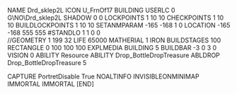 NAME  Drd_sklep2L
ICON U_FrnOf17
BUILDING
USERLC 0 G\NO\Drd_sklep2L  SHADOW 0 0
LOCKPOINTS       1 10 10
CHECKPOINTS      1 10 10
BUILDLOCKPOINTS  1 10 10
SETANMPARAM -165 -168 1 0
LOCATION -165 -168 555 555
#STANDLO    1 1 0 0     
//GEOMETRY 1 199 32
LIFE     65000
MATHERIAL 1 IRON
BUILDSTAGES 100
RECTANGLE    0 100 100 100
EXPLMEDIA BUILDING 5
BUILDBAR -3 0 3 0
VISION 0
ABILITY Resource
ABILITY Drop_BottleDropTreasure
ABLDROP Drop_BottleDropTreasure 5

CAPTURE
PortretDisable True
NOALTINFO
INVISIBLEONMINIMAP
IMMORTAL
IMMORTAL
[END]
